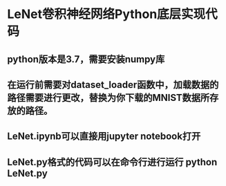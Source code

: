 #  LeNet卷积神经网络Python底层实现代码
##  python版本是3.7，需要安装numpy库
##  在运行前需要对dataset_loader函数中，加载数据的路径需要进行更改，替换为你下载的MNIST数据所存放的路径。 
##  LeNet.ipynb可以直接用jupyter notebook打开
##  LeNet.py格式的代码可以在命令行进行运行 python LeNet.py
